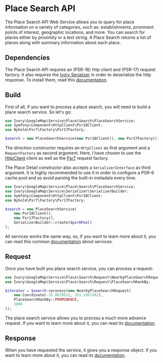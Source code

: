 # Place Search API

The Place Search API Web Service allows you to query for place information on a variety of categories, such as: 
establishments, prominent points of interest, geographic locations, and more. You can search for places either by 
proximity or a text string. A Place Search returns a list of places along with summary information about each place.

## Dependencies

The Place Search API requires an (PSR-18) http client and (PSR-17) request factory. It also requires the
[Ivory Serializer](https://github.com/egeloen/ivory-serializer) in order to deserialize the http response. To install
them, read this [documentation](/doc/installation.md).

## Build

First of all, if you want to process a place search, you will need to build a place search service. So let's go:

``` php
use Ivory\GoogleMap\Service\Place\Search\PlaceSearchService;
use Symfony\Component\HttpClient\Psr18Client;
use Nyholm\Psr7\Factory\Psr17Factory;

$search = new PlaceSearchService(new Psr18Client(), new Psr17Factory());
```

The direction constructor requires an `HttpClient` as first argument and a `RequestFactory` as second argument. Here,
I have chosen to use the [HttpClient](https://github.com/symfony/http-client) client as well as the
[Psr7](https://github.com/Nyholm/psr7) request factory.

The Place Detail constructor also accepts a `SerializerInterface` as third argument. It is highly recommended to 
use it in order to configure a PSR-6 cache pool and so avoid parsing the built-in metadata every time.  

``` php
use Ivory\GoogleMap\Service\Place\Search\PlaceSearchService;
use Ivory\GoogleMap\Service\Serializer\SerializerBuilder;
use Symfony\Component\HttpClient\Psr18Client;
use Nyholm\Psr7\Factory\Psr17Factory;

$search = new PlaceSearchService(
    new Psr18Client(),
    new Psr17Factory(),
    SerializerBuilder::create($psr6Pool)
);
```

All services works the same way, so, if you want to learn more about it, you can read this common 
[documentation](/doc/service/service.md) about services.

## Request

Once you have built you place search service, you can process a request:

``` php
use Ivory\GoogleMap\Service\Place\Search\Request\NearbyPlaceSearchRequest;
use Ivory\GoogleMap\Service\Place\Search\Request\PlaceSearchRankBy;

$iterator = $search->process(new NearbyPlaceSearchRequest(
    new Coordinate(-33.8670522, 151.1957362),
    PlaceSearchRankBy::PROMINENCE,
    1000
));
```

The place search service allows you to process a much more advance request. If you want to learn more about it, you 
can read its [documentation](/doc/service/place/search/place_search_request.md).

## Response

When you have requested the service, it gives you a response object. If you want to learn more about it, you can read 
its [documentation](/doc/service/place/search/place_search_response.md).

